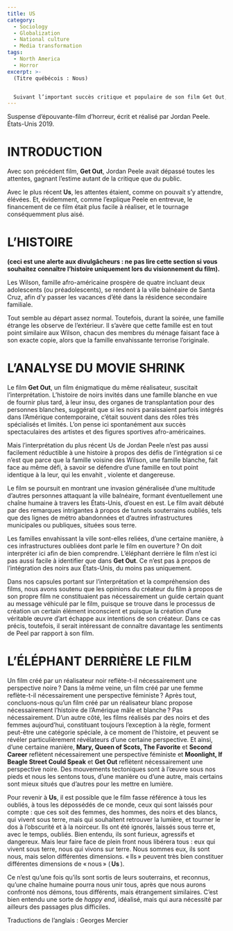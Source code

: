 ```yaml
---
title: US
category:
  - Sociology
  - Globalization
  - National culture
  - Media transformation
tags:
  - North America
  - Horror
excerpt: >-
  (Titre québécois : Nous)


  Suivant l’important succès critique et populaire de son film Get Out, n’importe quel film de Jordan Peele nous porterait à croire qu’il a pour objet l’intégration (ou le manque d’intégration) des Noirs dans la société américaine. Cependant, dans ce film, ce thème est moins explicite, et il est possible que son thème plus fondamental concerne ceux que l’on peut décrire comme les « oubliés », ceux qui se trouvent, en quelque sorte, sous terre, underground, qu’ils soient noirs ou blancs.
---
```

Suspense d’épouvante-film d’horreur, écrit et réalisé par Jordan Peele. États-Unis 2019.

# INTRODUCTION

Avec son précédent film, **Get Out**, Jordan Peele avait dépassé toutes les attentes, gagnant l’estime autant de la critique que du public. 

Avec le plus récent **Us**, les attentes étaient, comme on pouvait s’y attendre, élévées. Et, évidemment, comme l’explique Peele en entrevue, le financement de ce film était plus facile à réaliser, et le tournage conséquemment plus aisé.

# L’HISTOIRE

**(ceci est une alerte aux divulgâcheurs : ne pas lire cette section si vous souhaitez connaître l’histoire uniquement lors du visionnement du film).**

Les Wilson, famille afro-américaine prospère de quatre incluant deux adolescents (ou préadolescents), se rendent à la ville balnéaire de Santa Cruz, afin d’y passer les vacances d’été dans la résidence secondaire familiale.

Tout semble au départ assez normal. Toutefois, durant la soirée, une famille étrange les observe de l’extérieur. Il s’avère que cette famille est en tout point similaire aux Wilson, chacun des membres du ménage faisant face à son exacte copie, alors que la famille envahissante terrorise l’originale. 

# L’ANALYSE DU MOVIE SHRINK

Le film **Get Out**, un film énigmatique du même réalisateur, suscitait l’interprétation. L’histoire de noirs invités dans une famille blanche en vue de fournir plus tard, à leur insu, des organes de transplantation pour des personnes blanches, suggérait que si les noirs paraissaient parfois intégrés dans l’Amérique contemporaine, c’était souvent dans des rôles très spécialisés et limités. L’on pense ici spontanément aux succès spectaculaires des artistes et des figures sportives afro-américaines. 

Mais l’interprétation du plus récent Us de Jordan Peele n’est pas aussi facilement réductible à une histoire à propos des défis de l’intégration si ce n’est que parce que la famille voisine des Wilson, une famille blanche, fait face au même défi, à savoir se défendre d’une famille en tout point  identique à la leur, qui les envahit , violente et dangereuse.

Le film se poursuit en montrant une invasion généralisée d’une multitude d’autres personnes attaquant la ville balnéaire, formant éventuellement une chaîne humaine  à travers les États-Unis, d’ouest en est. Le film avait débuté par des remarques intrigantes à propos de tunnels souterrains oubliés, tels que des lignes de métro abandonnées et d’autres infrastructures municipales ou publiques, situées sous terre. 

Les familles envahissant la ville sont-elles reliées, d’une certaine manière, à ces infrastructures oubliées dont parle le film en ouverture ? On doit interpréter ici afin de bien comprendre. L’éléphant derrière le film n’est ici pas aussi facile à identifier que dans **Get Out**. Ce n’est pas à propos de l’intégration des noirs aux États-Unis, du moins pas uniquement. 

Dans nos capsules portant sur l’interprétation et la compréhension des films, nous avons soutenu que les opinions du créateur du film à propos de son propre film ne constituaient pas nécessairement un guide certain quant au message véhiculé par le film, puisque se trouve dans le processus de création un certain élément inconscient et puisque la création d’une véritable œuvre d’art échappe aux intentions de son créateur. Dans ce cas précis, toutefois, il serait intéressant de connaître davantage les sentiments de Peel par rapport à son film.

# L’ÉLÉPHANT DERRIÈRE LE FILM

Un film créé par un réalisateur noir reflète-t-il nécessairement une perspective noire ? Dans la même veine, un film créé par une femme reflète-t-il nécessairement une perspective féministe ? Après tout, concluons-nous qu’un film créé par un réalisateur blanc propose nécessairement l’histoire de l’Amérique mâle et blanche ? Pas nécessairement. D’un autre côté, les films réalisés par des noirs et des femmes aujourd’hui, constituant toujours l’exception à la règle, forment peut-être une catégorie spéciale, à ce moment de l’histoire, et peuvent se révéler particulièrement révélateurs d’une certaine perspective. Et ainsi, d’une certaine manière, **Mary, Queen of Scots, The Favorite** et **Second Career** reflètent nécessairement une perspective féministe et **Moonlight, If Beagle Street Could Speak** et **Get Out** reflètent nécessairement une perspective noire. Des mouvements tectoniques sont à l’œuvre sous nos pieds et nous les sentons tous, d’une manière ou d’une autre, mais certains sont mieux situés que d’autres pour les mettre en lumière.

Pour revenir à **Us**, il est possible que le film fasse référence à tous les oubliés, à tous les dépossédés de ce monde, ceux qui sont laissés pour compte : que ces soit des femmes, des hommes, des noirs et des blancs, qui vivent sous terre, mais qui souhaitent retrouver la lumière,  et tourner le dos à l’obscurité et à la noirceur. Ils ont été ignorés, laissés sous terre et, avec le temps, oubliés. Bien entendu, ils sont furieux, agressifs et dangereux. Mais leur faire face de plein front nous libérera tous : eux qui vivent sous terre, nous qui vivons sur terre. Nous sommes eux, ils sont nous, mais selon différentes dimensions. « Ils » peuvent très bien constituer différentes dimensions de « nous » ( **Us** ).

Ce n’est qu’une fois qu’ils sont sortis de leurs souterrains, et reconnus, qu’une chaîne humaine pourra nous unir tous, après que nous aurons confronté nos démons, tous différents, mais étrangement similaires.
C’est bien entendu une sorte de *happy end*, idéalisé, mais qui aura nécessité par ailleurs des passages plus difficiles.

Traductions de l’anglais : Georges Mercier
